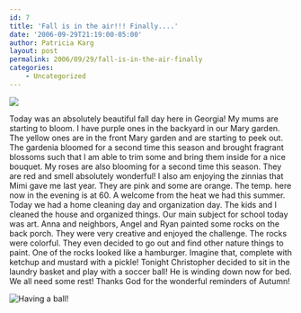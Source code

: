```yaml
---
id: 7
title: 'Fall is in the air!!! Finally....'
date: '2006-09-29T21:19:00-05:00'
author: Patricia Karg
layout: post
permalink: 2006/09/29/fall-is-in-the-air-finally
categories:
    - Uncategorized
---
```

![](http://garden.kargs.net/wp-content/uploads/2013/04/cropped-IMAG8993.jpg)

Today was an absolutely beautiful fall day here in Georgia! My mums are starting to bloom. I have purple ones in the backyard in our Mary garden. The yellow ones are in the front Mary garden and are starting to peek out. The gardenia bloomed for a second time this season and brought fragrant blossoms such that I am able to trim some and bring them inside for a nice bouquet. My roses are also blooming for a second time this season. They are red and smell absolutely wonderful! I also am enjoying the zinnias that Mimi gave me last year. They are pink and some are orange. The temp. here now in the evening is at 60. A welcome from the heat we had this summer. Today we had a home cleaning day and organization day. The kids and I cleaned the house and organized things. Our main subject for school today was art. Anna and neighbors, Angel and Ryan painted some rocks on the back porch. They were very creative and enjoyed the challenge. The rocks were colorful. They even decided to go out and find other nature things to paint. One of the rocks looked like a hamburger. Imagine that, complete with ketchup and mustard with a pickle! Tonight Christopher decided to sit in the laundry basket and play with a soccer ball! He is winding down now for bed. We all need some rest! Thanks God for the wonderful reminders of Autumn!

![Having a ball!](http://garden.kargs.net/wp-content/uploads/2006/09/christopher-basket.jpg)
